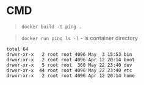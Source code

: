 # CMD

> `docker build -t ping .`

> `docker run ping ls -l` - ls container directory

```
total 64
drwxr-xr-x   2 root root 4096 May  3 15:53 bin
drwxr-xr-x   2 root root 4096 Apr 12 20:14 boot
drwxr-xr-x   5 root root  360 May 22 23:40 dev
drwxr-xr-x  44 root root 4096 May 22 23:40 etc
drwxr-xr-x   2 root root 4096 Apr 12 20:14 home
```

